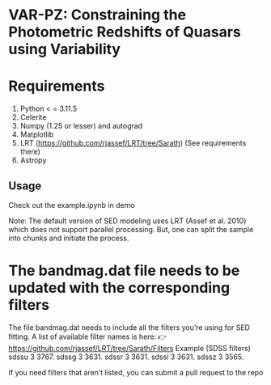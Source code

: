 # VAR-PZ: Constraining the Photometric Redshifts of Quasars using Variability

# Requirements
1. Python < = 3.11.5
2. Celerite
3. Numpy (1.25 or lesser) and autograd
4. Matplotlib
5. LRT (https://github.com/rjassef/LRT/tree/Sarath) (See requirements there)
6. Astropy
   



## Usage
Check out the example.ipynb in demo

Note: The default version of SED modeling uses LRT (Assef et al. 2010) which does not support parallel processing. But, one can split the sample into chunks and initiate the process.

# The bandmag.dat file needs to be updated with the corresponding filters  

The file bandmag.dat needs to include all the filters you’re using for SED fitting.
A list of available filter names is here:
👉 https://github.com/rjassef/LRT/tree/Sarath/Filters
Example (SDSS filters)
sdssu   3   3767.
sdssg   3   3631.
sdssr   3   3631.
sdssi   3   3631.
sdssz   3   3565.

If you need filters that aren’t listed, you can submit a pull request to the repo

